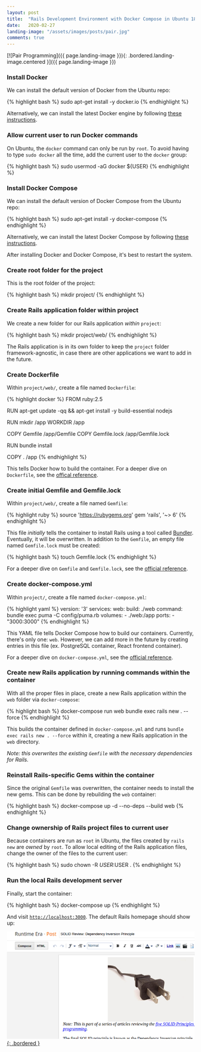 ```yaml
---
layout: post
title:  "Rails Development Environment with Docker Compose in Ubuntu 18.04"
date:   2020-02-27
landing-image: "/assets/images/posts/pair.jpg"
comments: true
---
```


[![Pair Programming]({{ page.landing-image }}){: .bordered.landing-image.centered }]({{ page.landing-image }})

### Install Docker

We can install the default version of Docker from the Ubuntu repo:

{% highlight bash %}
sudo apt-get install -y docker.io
{% endhighlight %}

Alternatively, we can install the latest Docker engine by following [these instructions](https://www.digitalocean.com/community/tutorials/how-to-install-and-use-docker-on-ubuntu-18-04).

### Allow current user to run Docker commands

On Ubuntu, the `docker` command can only be run by `root`. To avoid having to type `sudo docker` all the time, add the current user to the `docker` group:

{% highlight bash %}
sudo usermod -aG docker ${USER}
{% endhighlight %}

### Install Docker Compose

We can install the default version of Docker Compose from the Ubuntu repo:

{% highlight bash %}
sudo apt-get install -y docker-compose
{% endhighlight %}

Alternatively, we can install the latest Docker Compose by following [these instructions](https://www.digitalocean.com/community/tutorials/how-to-install-docker-compose-on-ubuntu-18-04).

After installing Docker and Docker Compose, it's best to restart the system.

### Create root folder for the project

This is the root folder of the project:

{% highlight bash %}
mkdir project/
{% endhighlight %}

### Create Rails application folder within project

We create a new folder for our Rails application _within_ `project`:

{% highlight bash %}
mkdir project/web/
{% endhighlight %}

The Rails application is in its own folder to keep the `project` folder framework-agnostic, in case there are other applications we want to add in the future.

### Create Dockerfile

Within `project/web/`, create a file named `Dockerfile`:

{% highlight docker %}
FROM ruby:2.5

RUN apt-get update -qq && apt-get install -y build-essential nodejs

RUN mkdir /app
WORKDIR /app

COPY Gemfile /app/Gemfile
COPY Gemfile.lock /app/Gemfile.lock

RUN bundle install

COPY . /app
{% endhighlight %}

This tells Docker how to build the container. For a deeper dive on `Dockerfile`, see the [offical reference](https://docs.docker.com/v17.09/engine/reference/builder/).

### Create initial Gemfile and Gemfile.lock

Within `project/web/`, create a file named `Gemfile`:

{% highlight ruby %}
source 'https://rubygems.org'
gem 'rails', '~> 6'
{% endhighlight %}

This file _initially_ tells the container to install Rails using a tool called [Bundler](https://bundler.io/). Eventually, it will be overwritten. In addition to the `Gemfile`, an empty file named `Gemfile.lock` must be created:

{% highlight bash %}
touch Gemfile.lock
{% endhighlight %}

For a deeper dive on `Gemfile` and `Gemfile.lock`, see the [official reference](https://bundler.io/gemfile.html).

### Create docker-compose.yml

Within `project/`, create a file named `docker-compose.yml`:

{% highlight yaml %}
version: '3'
services:
  web:
    build: ./web
    command: bundle exec puma -C config/puma.rb
    volumes:
      - ./web:/app
    ports:
      - "3000:3000"
{% endhighlight %}

This YAML file tells Docker Compose how to build our containers. Currently, there's only one: `web`. However, we can add more in the future by creating entries in this file (ex. PostgreSQL container, React frontend container).

For a deeper dive on `docker-compose.yml`, see the [official reference](https://docs.docker.com/compose/compose-file/).

### Create new Rails application by running commands within the container

With all the proper files in place, create a new Rails application within the `web` folder via `docker-compose`:

{% highlight bash %}
docker-compose run web bundle exec rails new . --force
{% endhighlight %}

This builds the container defined in `docker-compose.yml` and runs `bundle exec rails new . --force` within it, creating a new Rails application in the `web` directory.

_Note: this overwrites the existing `Gemfile` with the necessary dependencies for Rails._

### Reinstall Rails-specific Gems within the container

Since the original `Gemfile` was overwritten, the container needs to install the new gems. This can be done by rebuilding the `web` container:

{% highlight bash %}
docker-compose up -d --no-deps --build web
{% endhighlight %}

### Change ownership of Rails project files to current user

Because containers are run as `root` in Ubuntu, the files created by `rails new` are _owned_ by `root`. To allow local editing of the Rails application files, change the owner of the files to the current user:

{% highlight bash %}
sudo chown -R $USER:$USER .
{% endhighlight %}

### Run the local Rails development server

Finally, start the container:

{% highlight bash %}
docker-compose up
{% endhighlight %}

And visit [`http://localhost:3000`](http://localhost:3000). The default Rails homepage should show up:

[![](/assets/images/posts/blogger-post-editor.png){: .bordered }](/assets/images/posts/blogger-post-editor.png)
